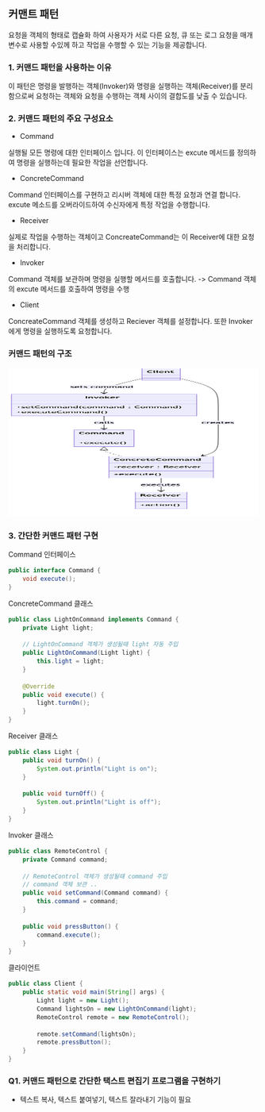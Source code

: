 ## 커맨트 패턴
요청을 객체의 형태로 캡슐화 하여 사용자가 서로 다른 요청, 큐 또는 로그 요청을
매개변수로 사용할 수있께 하고 작업을 수행할 수 있는 기능을 제공합니다.

### 1. 커맨드 패턴을 사용하는 이유
이 패턴은 명령을 발행하는 객체(Invoker)와 명령을 실행하는 객체(Receiver)를 분리함으로써 요청하는
객체와 요청을 수행하는 객체 사이의 결합도를 낮출 수 있습니다. 

### 2. 커맨드 패턴의 주요 구성요소
* Command

실행될 모든 명령에 대한 인터페이스 입니다.
이 인터페이스는 excute 메서드를 정의하여 명령을 실행하는데 필요한 작업을 선언합니다.

* ConcreteCommand

Command 인터페이스를 구현하고 리시버 객체에 대한 특정 요청과 연결 합니다.
excute 메소드를 오버라이드하여 수신자에게 특정 작업을 수행합니다.

* Receiver

실제로 작업을 수행하는 객체이고 ConcreateCommand는 이 Receiver에 대한 요청을 처리합니다.

* Invoker

Command 객체를 보관하며 명령을 실행할 메서드를 호출합니다.
-> Command 객체의 excute 메서드를 호출하여 명령을 수행

* Client

ConcreateCommand 객체를 생성하고 Reciever 객체를 설정합니다.
또한 Invoker에게 명령을 실행하도록 요청합니다.

### 커맨드 패턴의 구조
<img width="800" height="300" alt="image" src="image/c1.png">

### 3. 간단한 커맨드 패턴 구현

Command 인터페이스
```java
public interface Command {
    void execute();
}
```

ConcreteCommand 클래스
```java
public class LightOnCommand implements Command {
    private Light light;

    // LightOnCommand 객체가 생성될때 light 자동 주입
    public LightOnCommand(Light light) {
        this.light = light;
    }

    @Override
    public void execute() {
        light.turnOn();
    }
}
```

Receiver 클래스
```java
public class Light {
    public void turnOn() {
        System.out.println("Light is on");
    }

    public void turnOff() {
        System.out.println("Light is off");
    }
}
```

Invoker 클래스
```java
public class RemoteControl {
    private Command command;

    // RemoteControl 객체가 생성될떄 command 주입
    // command 객체 보관 .. 
    public void setCommand(Command command) {
        this.command = command;
    }

    public void pressButton() {
        command.execute();
    }
}
```

클라이언트
```java
public class Client {
    public static void main(String[] args) {
        Light light = new Light();
        Command lightsOn = new LightOnCommand(light);
        RemoteControl remote = new RemoteControl();

        remote.setCommand(lightsOn);
        remote.pressButton();
    }
}
```


### Q1. 커맨드 패턴으로 간단한 택스트 편집기 프로그램을 구현하기
- 텍스트 복사, 텍스트 붙여넣기, 텍스트 잘라내기 기능이 필요







